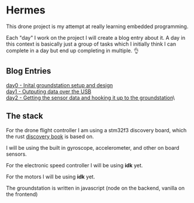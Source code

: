# Hermes

This drone project is my attempt at really learning embedded programming.

Each "day" I work on the project I will create a blog entry about it. A day in this context is basically just a group of tasks which I initially think I can complete in a day but end up completing in multiple. 👌

## Blog Entries

[day0 - Inital groundstation setup and design](./day0)\
[day1 - Outputing data over the USB](./day1)\
[day2 - Getting the sensor data and hooking it up to the groundstation](./day2)\

## The stack

For the drone flight controller I am using a stm32f3 discovery board, which the rust [discovery book](https://docs.rust-embedded.org/discovery/) is based on.

I will be using the built in gyroscope, accelerometer, and other on board sensors.

For the electronic speed controller I will be using **idk** yet.

For the motors I will be using **idk** yet.

The groundstation is written in javascript (node on the backend, vanilla on the frontend)
